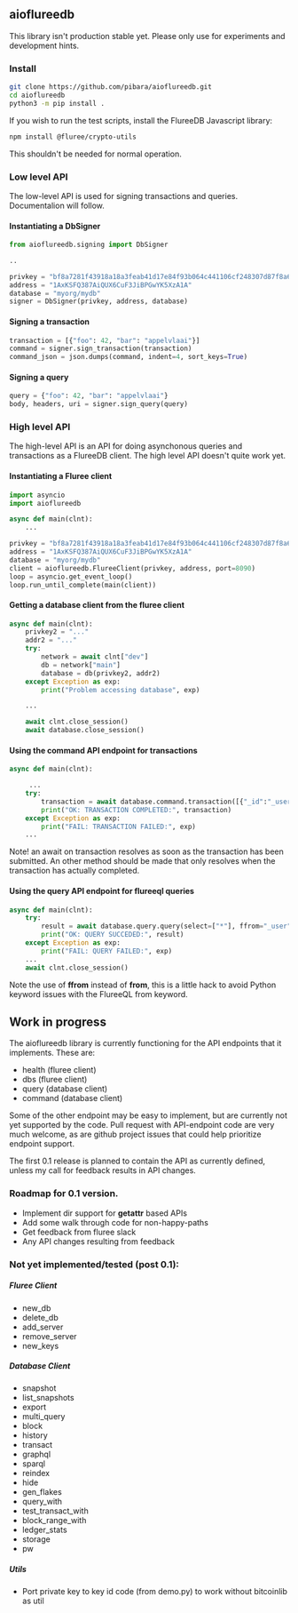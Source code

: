 ## aioflureedb

This library isn't production stable yet. Please only use for experiments and development hints.

### Install


```bash
git clone https://github.com/pibara/aioflureedb.git
cd aioflureedb
python3 -m pip install .
```

If you wish to run the test scripts, install the FlureeDB Javascript library:

```bash
npm install @fluree/crypto-utils
```

This shouldn't be needed for normal operation.

### Low level API

The low-level API is used for signing transactions and queries. Documentalion will follow.

#### Instantiating a DbSigner 

```python
from aioflureedb.signing import DbSigner

..

privkey = "bf8a7281f43918a18a3feab41d17e84f93b064c441106cf248307d87f8a60453"
address = "1AxKSFQ387AiQUX6CuF3JiBPGwYK5XzA1A"
database = "myorg/mydb"
signer = DbSigner(privkey, address, database)

```

#### Signing a transaction

```python
transaction = [{"foo": 42, "bar": "appelvlaai"}]
command = signer.sign_transaction(transaction)
command_json = json.dumps(command, indent=4, sort_keys=True) 
```

#### Signing a query

```python
query = {"foo": 42, "bar": "appelvlaai"}
body, headers, uri = signer.sign_query(query)
```
### High level API
The high-level API is an API for doing asynchonous queries and transactions as a FlureeDB client. The high level API doesn't quite work yet.

#### Instantiating a Fluree client

```python
import asyncio
import aioflureedb

async def main(clnt):
    ...

privkey = "bf8a7281f43918a18a3feab41d17e84f93b064c441106cf248307d87f8a60453"
address = "1AxKSFQ387AiQUX6CuF3JiBPGwYK5XzA1A"
database = "myorg/mydb"
client = aioflureedb.FlureeClient(privkey, address, port=8090)
loop = asyncio.get_event_loop()
loop.run_until_complete(main(client))

```

#### Getting a database client from the fluree client

```python
async def main(clnt):
    privkey2 = "..."
    addr2 = "..."
    try:
        network = await clnt["dev"]
        db = network["main"]
        database = db(privkey2, addr2)
    except Exception as exp:
        print("Problem accessing database", exp)

    ...

    await clnt.close_session()
    await database.close_session()
```

#### Using the command API endpoint for transactions

```python
async def main(clnt):

     ...
    try:
        transaction = await database.command.transaction([{"_id":"_user","username": randomuser}])
        print("OK: TRANSACTION COMPLETED:", transaction)
    except Exception as exp:
        print("FAIL: TRANSACTION FAILED:", exp) 
    ...
```

Note! an await on transaction resolves as soon as the transaction has been submitted. An other method should be made that only resolves when the transaction has actually completed.


#### Using the query API endpoint for flureeql queries

```python
async def main(clnt):
    try:
        result = await database.query.query(select=["*"], ffrom="_user")
        print("OK: QUERY SUCCEDED:", result)
    except Exception as exp:
        print("FAIL: QUERY FAILED:", exp)
    ...
    await clnt.close_session()
```
Note the use of **ffrom** instead of **from**, this is a little hack to avoid Python keyword issues with the FlureeQL from keyword.

## Work in progress

The aioflureedb library is currently functioning for the API endpoints that it implements. 
These are:

* health  (fluree client)
* dbs     (fluree client)
* query   (database client)
* command (database client)

Some of the other endpoint may be easy to implement, but are currently not yet supported by the code. Pull request with API-endpoint code are very much welcome, as are github project issues that could help prioritize endpoint support.

The first 0.1 release is planned to contain the API as currently defined, unless my call for feedback results in API changes.

### Roadmap for 0.1 version.

* Implement dir support for __getattr__ based APIs
* Add some walk through code for non-happy-paths
* Get feedback from fluree slack
* Any API changes resulting from feedback

### Not yet implemented/tested (post 0.1):

##### Fluree Client
* new\_db
* delete\_db
* add\_server
* remove\_server
* new\_keys

##### Database Client
* snapshot
* list\_snapshots
* export
* multi\_query
* block
* history
* transact
* graphql
* sparql
* reindex
* hide
* gen\_flakes
* query\_with
* test\_transact\_with
* block\_range\_with
* ledger\_stats
* storage
* pw

##### Utils
* Port private key to key id code (from demo.py) to work without bitcoinlib as util
